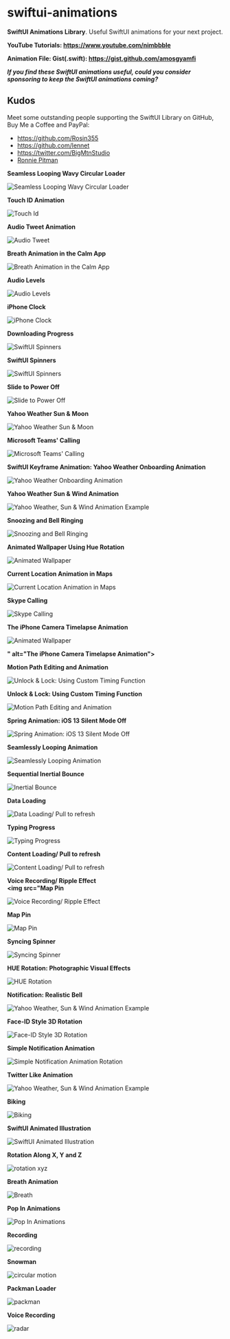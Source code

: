 # swiftui-animations

**SwiftUI Animations Library**. Useful SwiftUI animations for your next project.

**YouTube Tutorials: https://www.youtube.com/nimbbble**

**Animation File: Gist(.swift): https://gist.github.com/amosgyamfi**

_**If you find these SwiftUI animations useful, could you consider sponsoring to keep the SwiftUI animations coming?**_

## **Kudos**

Meet some outstanding people supporting the SwiftUI Library on GitHub, Buy Me a Coffee and PayPal:

*   https://github.com/Rosin355
*   https://github.com/lennet
*   https://twitter.com/BigMtnStudio
*   [Ronnie Pitman](ronnie.pitman@gmail.com)

**Seamless Looping Wavy Circular Loader**

![Seamless Looping Wavy Circular Loader](https://github.com/amosgyamfi/swiftui-animation-library/blob/master/W/wavy_circular_loader.gif)

**Touch ID Animation**

![Touch Id](https://user-images.githubusercontent.com/9307959/85188387-b5100100-b2ae-11ea-89c0-7503be34edf0.gif)

**Audio Tweet Animation**

![Audio Tweet](https://github.com/amosgyamfi/swiftui-animation-library/blob/master/A/audio_tweet_test.gif)

**Breath Animation in the Calm App**

![Breath Animation in the Calm App](https://github.com/amosgyamfi/swiftui-animation-library/blob/master/B/breath_calm_app.gif)

**Audio Levels**

![Audio Levels](https://github.com/amosgyamfi/swiftui-animation-library/blob/master/A/audio_levels.gif)

**iPhone Clock**

![iPhone Clock](https://github.com/amosgyamfi/swiftui-screen-library/blob/master/Watch%20Face/iphone_clock.gif)

**Downloading Progress**

![SwiftUI Spinners](https://github.com/amosgyamfi/swiftui-animation-library/blob/master/D/download_progress.gif)

**SwiftUI Spinners**

![SwiftUI Spinners](https://github.com/amosgyamfi/swiftui-animation-library/blob/master/spinners.gif)

**Slide to Power Off**

![Slide to Power Off](https://github.com/amosgyamfi/swiftui-animation-library/blob/master/slide_to_power_off.gif)

**Yahoo Weather Sun & Moon**

![Yahoo Weather Sun & Moon](https://github.com/amosgyamfi/swiftui-animation-library/blob/master/yahoo_weather_sun_and_moon.gif)

**Microsoft Teams' Calling**

![Microsoft Teams' Calling](https://github.com/amosgyamfi/swiftui-animation-library/blob/master/calling.gif)

**SwiftUI Keyframe Animation: Yahoo Weather Onboarding Animation**

![Yahoo Weather Onboarding Animation](https://github.com/amosgyamfi/swiftui-animation-library/blob/master/swiftui_keyframe_animation.gif)

**Yahoo Weather Sun & Wind Animation**

![Yahoo Weather, Sun & Wind Animation Example](https://github.com/amosgyamfi/swiftui-loading-animations/blob/master/sun_and_wind.gif)

**Snoozing and Bell Ringing**

![Snoozing and Bell Ringing](https://github.com/amosgyamfi/swiftui-animation-library/blob/master/bedtime.gif)

**Animated Wallpaper Using Hue Rotation**

![Animated Wallpaper](https://github.com/amosgyamfi/swiftui-animation-library/blob/master/animated_wallpaper.gif)

**Current Location Animation in Maps**

![Current Location Animation in Maps](https://github.com/amosgyamfi/swiftui-animation-library/blob/master/current_location_animation.gif)

**Skype Calling**

![Skype Calling](https://github.com/amosgyamfi/swiftui-animation-library/blob/master/skype_calling.gif)

**The iPhone Camera Timelapse Animation**

![Animated Wallpaper](https://github.com/amosgyamfi/swiftui-animation-library/blob/master/timelapse.gif)

**" alt="The iPhone Camera Timelapse Animation">**

**Motion Path Editing and Animation**

![Unlock & Lock: Using Custom Timing Function](https://github.com/amosgyamfi/swiftui-animation-library/blob/master/path_editing_and_animation.gif)

**Unlock & Lock: Using Custom Timing Function**

![Motion Path Editing and Animation](https://github.com/amosgyamfi/swiftui-animation-library/blob/master/unlock.gif)

**Spring Animation: iOS 13 Silent Mode Off**

![Spring Animation: iOS 13 Silent Mode Off](https://github.com/amosgyamfi/swiftui-animation-library/blob/master/silent_mode_off.gif)

**Seamlessly Looping Animation**

![Seamlessly Looping Animation](https://github.com/amosgyamfi/swiftui-animation-library/blob/master/waves.gif)

**Sequential Inertial Bounce**

![Inertial Bounce](https://github.com/amosgyamfi/swiftui-animation-library/blob/master/sequential_inertial_bounce.gif)

**Data Loading**

![Data Loading/ Pull to refresh](https://github.com/amosgyamfi/swiftui-animation-library/blob/master/data_loading.gif)

**Typing Progress**

![Typing Progress](https://github.com/amosgyamfi/swiftui-animation-library/blob/master/typing.gif)

**Content Loading/ Pull to refresh**

![Content Loading/ Pull to refresh](https://github.com/amosgyamfi/swiftui-animation-library/blob/master/content_loading.gif)

**Voice Recording/ Ripple Effect**  
**\<img src="Map Pin**

![Voice Recording/ Ripple Effect](https://github.com/amosgyamfi/swiftui-animation-library/blob/master/tap_to_record.gif)

**Map Pin**

![Map Pin](https://github.com/amosgyamfi/swiftui-animation-library/blob/master/map_pin.gif)

**Syncing Spinner**

![Syncing Spinner](https://github.com/amosgyamfi/swiftui-animation-library/blob/master/syncing_spinner.gif)

**HUE Rotation: Photographic Visual Effects**

![HUE Rotation](https://github.com/amosgyamfi/swiftui-animation-library/blob/master/hue_rotation.gif)

**Notification: Realistic Bell**

![Yahoo Weather, Sun & Wind Animation Example](https://github.com/amosgyamfi/swiftui-animation-library/blob/master/notification_realistic_bell.gif)

**Face-ID Style 3D Rotation**

![Face-ID Style 3D Rotation](https://github.com/amosgyamfi/swiftui-animation-library/blob/master/face-id_style_3d_rotation.gif)

**Simple Notification Animation**

![Simple Notification Animation Rotation](https://github.com/amosgyamfi/swiftui-animation-library/blob/master/notification_wake_up.gif)

**Twitter Like Animation**

![Yahoo Weather, Sun & Wind Animation Example](https://github.com/amosgyamfi/swiftui-animation-library/blob/master/twitter_like.gif)

**Biking**

![Biking](https://github.com/amosgyamfi/swiftui-animation-library/blob/master/biking.gif)

**SwiftUI Animated Illustration**

![SwiftUI Animated Illustration](https://github.com/amosgyamfi/swiftui-animation-library/blob/master/animated_illustrations.gif)

**Rotation Along X, Y and Z**

![rotation xyz](https://github.com/amosgyamfi/swiftui-animation-library/blob/master/how_to_3D_rotate.gif)

**Breath Animation**

![Breath](https://github.com/amosgyamfi/swiftui-animation-library/blob/master/breath.gif)

**Pop In Animations**

![Pop In Animations](https://github.com/amosgyamfi/swiftui-animation-library/blob/master/popIn.gif)

**Recording**

![recording](https://github.com/amosgyamfi/swiftui-animation-library/blob/master/recording.gif)

**Snowman**

![circular motion](https://github.com/amosgyamfi/swiftui-animation-library/blob/master/snowman.gif)

**Packman Loader**

![packman](https://github.com/amosgyamfi/swiftui-loading-animations/blob/master/swiftUI_pacman_twitter.gif)

**Voice Recording**

![radar](https://github.com/amosgyamfi/swiftui-loading-animations/blob/master/voice_recording.gif)
